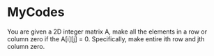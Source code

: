 # MyCodes
You are given a 2D integer matrix A, make all the elements in a row or column zero if the A[i][j] = 0. Specifically, make entire ith row and jth column zero.
